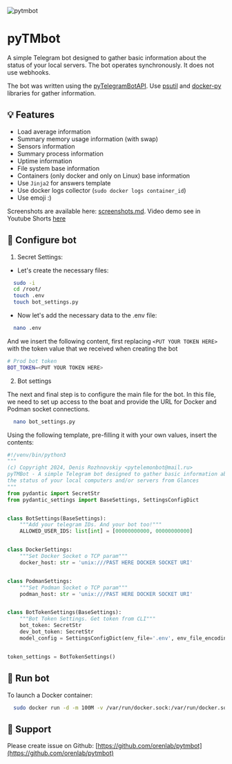 ![pytmbot](https://socialify.git.ci/orenlab/pytmbot/image?description=1&forks=1&issues=1&language=1&name=1&owner=1&pattern=Floating%20Cogs&pulls=1&stargazers=1&theme=Auto)

# pyTMbot

A simple Telegram bot designed to gather basic information about the status of your local servers. The bot operates
synchronously. It does not use webhooks.

The bot was written using the [pyTelegramBotAPI](https://github.com/eternnoir/pyTelegramBotAPI).
Use [psutil](https://github.com/giampaolo/psutil) and [docker-py](https://github.com/docker/docker-py) libraries for
gather information.

## 💡 Features

- Load average information
- Summary memory usage information (with swap)
- Sensors information
- Summary process information
- Uptime information
- File system base information
- Containers (only docker and only on Linux) base information
- Use `Jinja2` for answers template
- Use docker logs collector (`sudo docker logs container_id`)
- Use emoji :)

Screenshots are available here: [screenshots.md](docs/screenshots.md).
Video demo see in Youtube Shorts [here](https://youtube.com/shorts/81RE_PNjxLQ?feature=shared)

## 🧪 Configure bot

1. Secret Settings:

- Let's create the necessary files:

```bash
  sudo -i
  cd /root/
  touch .env
  touch bot_settings.py
```

- Now let's add the necessary data to the .env file:

```bash
  nano .env
```

And we insert the following content, first replacing `<PUT YOUR TOKEN HERE>` with the token value that we received when
creating the bot

```bash
# Prod bot token
BOT_TOKEN=<PUT YOUR TOKEN HERE>
```

2. Bot settings

The next and final step is to configure the main file for the bot. In this file, we need to set up access to the boat
and provide the URL for Docker and Podman socket connections.

```bash
  nano bot_settings.py
```

Using the following template, pre-filling it with your own values, insert the contents:

```python
#!/venv/bin/python3
"""
(c) Copyright 2024, Denis Rozhnovskiy <pytelemonbot@mail.ru>
pyTMBot - A simple Telegram bot designed to gather basic information about
the status of your local computers and/or servers from Glances
"""
from pydantic import SecretStr
from pydantic_settings import BaseSettings, SettingsConfigDict


class BotSettings(BaseSettings):
    """Add your telegram IDs. And your bot too!"""
    ALLOWED_USER_IDS: list[int] = [00000000000, 00000000000]


class DockerSettings:
    """Set Docker Socket o TCP param"""
    docker_host: str = 'unix:///PAST HERE DOCKER SOCKET URI'


class PodmanSettings:
    """Set Podman Socket o TCP param"""
    podman_host: str = 'unix:///PAST HERE DOCKER SOCKET URI'


class BotTokenSettings(BaseSettings):
    """Bot Token Settings. Get token from CLI"""
    bot_token: SecretStr
    dev_bot_token: SecretStr
    model_config = SettingsConfigDict(env_file='.env', env_file_encoding='utf-8')


token_settings = BotTokenSettings()

```

## 🔌 Run bot

To launch a Docker container:

```bash
  sudo docker run -d -m 100M -v /var/run/docker.sock:/var/run/docker.sock:ro -v /root/.env:/opt/pytmbot/.env:ro -v /root/bot_setting.py:/opt/pytmbot/app/core/settings/bot_settings.py:ro --restart=always --name=pytmbot --pid=host --security-opt=no-new-privileges orenlab/pytmbot:0.0.5
```

## 👾 Support

Please create issue on Github: [https://github.com/orenlab/pytmbot](https://github.com/orenlab/pytmbot)